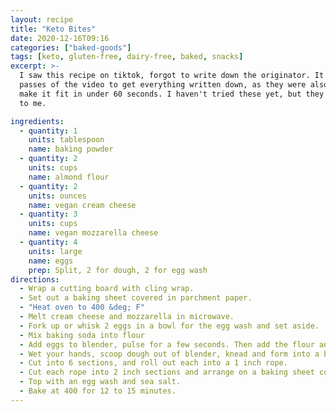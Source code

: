 ```yaml
---
layout: recipe
title: "Keto Bites"
date: 2020-12-16T09:16
categories: ["baked-goods"]
tags: [keto, gluten-free, dairy-free, baked, snacks]
excerpt: >-
  I saw this recipe on tiktok, forgot to write down the originator. It took me several
  passes of the video to get everything written down, as they were also talking fast to
  make it fit in under 60 seconds. I haven't tried these yet, but they sound pretty good
  to me.

ingredients:
  - quantity: 1
    units: tablespoon
    name: baking powder
  - quantity: 2
    units: cups
    name: almond flour
  - quantity: 2
    units: ounces
    name: vegan cream cheese
  - quantity: 3
    units: cups
    name: vegan mozzarella cheese
  - quantity: 4
    units: large
    name: eggs
    prep: Split, 2 for dough, 2 for egg wash
directions:
  - Wrap a cutting board with cling wrap.
  - Set out a baking sheet covered in parchment paper.
  - "Heat oven to 400 &deg; F"
  - Melt cream cheese and mozzarella in microwave.
  - Fork up or whisk 2 eggs in a bowl for the egg wash and set aside.
  - Mix baking soda into flour
  - Add eggs to blender, pulse for a few seconds. Then add the flour and baking soda and the melted cheese. Blend until well mixed.
  - Wet your hands, scoop dough out of blender, knead and form into a ball, and place on the cutting board.
  - Cut into 6 sections, and roll out each into a 1 inch rope.
  - Cut each rope into 2 inch sections and arrange on a baking sheet covered with parchment paper.
  - Top with an egg wash and sea salt.
  - Bake at 400 for 12 to 15 minutes.
---
```


